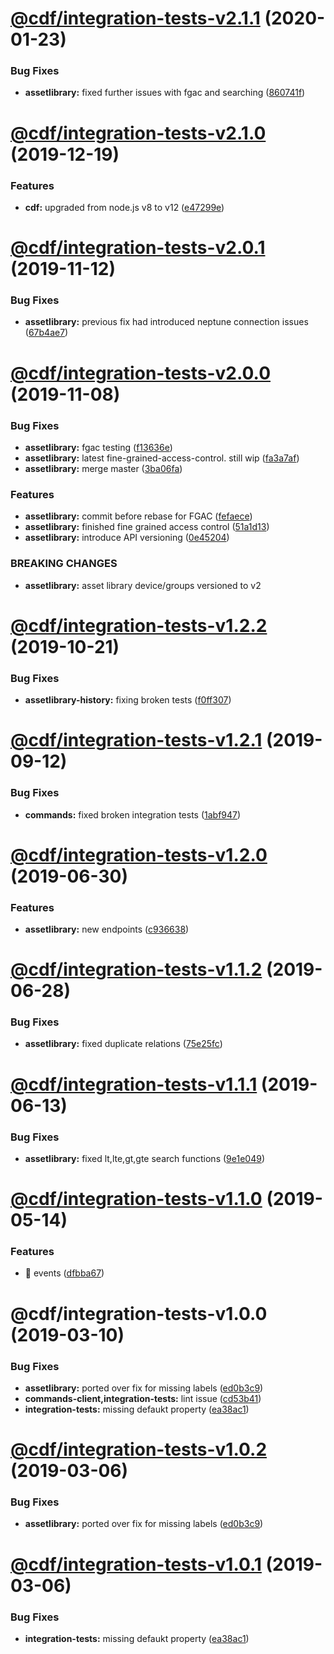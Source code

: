 # [@cdf/integration-tests-v2.1.1](https://git-codecommit.us-west-2.amazonaws.com/v1/repos/cdf-core/compare/@cdf/integration-tests-v2.1.0...@cdf/integration-tests-v2.1.1) (2020-01-23)


### Bug Fixes

* **assetlibrary:** fixed further issues with fgac and searching ([860741f](https://git-codecommit.us-west-2.amazonaws.com/v1/repos/cdf-core/commit/860741fd4376a7fdf5fefbd6d75cf44c550a0695))

# [@cdf/integration-tests-v2.1.0](https://git-codecommit.us-west-2.amazonaws.com/v1/repos/cdf-core/compare/@cdf/integration-tests-v2.0.1...@cdf/integration-tests-v2.1.0) (2019-12-19)


### Features

* **cdf:** upgraded from node.js v8 to v12 ([e47299e](https://git-codecommit.us-west-2.amazonaws.com/v1/repos/cdf-core/commit/e47299ee399acf6554a0845048c4fed99251c2b1))

# [@cdf/integration-tests-v2.0.1](https://git-codecommit.us-west-2.amazonaws.com/v1/repos/cdf-core/compare/@cdf/integration-tests-v2.0.0...@cdf/integration-tests-v2.0.1) (2019-11-12)


### Bug Fixes

* **assetlibrary:** previous fix had introduced neptune connection issues ([67b4ae7](https://git-codecommit.us-west-2.amazonaws.com/v1/repos/cdf-core/commit/67b4ae7a99557a63601185a4bf8aef889d54846a))

# [@cdf/integration-tests-v2.0.0](https://git-codecommit.us-west-2.amazonaws.com/v1/repos/cdf-core/compare/@cdf/integration-tests-v1.2.2...@cdf/integration-tests-v2.0.0) (2019-11-08)


### Bug Fixes

* **assetlibrary:** fgac testing ([f13636e](https://git-codecommit.us-west-2.amazonaws.com/v1/repos/cdf-core/commit/f13636e72c1054f2380e7e09c127169e08ea2023))
* **assetlibrary:** latest fine-grained-access-control. still wip ([fa3a7af](https://git-codecommit.us-west-2.amazonaws.com/v1/repos/cdf-core/commit/fa3a7af1d62ff6745e11e82409bd9b59273cbec4))
* **assetlibrary:** merge master ([3ba06fa](https://git-codecommit.us-west-2.amazonaws.com/v1/repos/cdf-core/commit/3ba06fa9fc5b264ceaed0f97ccf45fab97d57a08))


### Features

* **assetlibrary:** commit before rebase for FGAC ([fefaece](https://git-codecommit.us-west-2.amazonaws.com/v1/repos/cdf-core/commit/fefaece09e388290bdda969eb92ab950a264bcdc))
* **assetlibrary:** finished fine grained access control ([51a1d13](https://git-codecommit.us-west-2.amazonaws.com/v1/repos/cdf-core/commit/51a1d134ec48be2d62edc575998752ff866230bf))
* **assetlibrary:** introduce API versioning ([0e45204](https://git-codecommit.us-west-2.amazonaws.com/v1/repos/cdf-core/commit/0e45204a95230914fd26ad175d80a86ebbdf79c4))


### BREAKING CHANGES

* **assetlibrary:** asset library device/groups versioned to v2

# [@cdf/integration-tests-v1.2.2](https://git-codecommit.us-west-2.amazonaws.com/v1/repos/cdf-core/compare/@cdf/integration-tests-v1.2.1...@cdf/integration-tests-v1.2.2) (2019-10-21)


### Bug Fixes

* **assetlibrary-history:** fixing broken tests ([f0ff307](https://git-codecommit.us-west-2.amazonaws.com/v1/repos/cdf-core/commit/f0ff307cea631cf90e041a92be820aeccb4bff95))

# [@cdf/integration-tests-v1.2.1](https://git-codecommit.us-west-2.amazonaws.com/v1/repos/cdf-core/compare/@cdf/integration-tests-v1.2.0...@cdf/integration-tests-v1.2.1) (2019-09-12)


### Bug Fixes

* **commands:** fixed broken integration tests ([1abf947](https://git-codecommit.us-west-2.amazonaws.com/v1/repos/cdf-core/commit/1abf947))

# [@cdf/integration-tests-v1.2.0](https://git-codecommit.us-west-2.amazonaws.com/v1/repos/cdf-core/compare/@cdf/integration-tests-v1.1.2...@cdf/integration-tests-v1.2.0) (2019-06-30)


### Features

* **assetlibrary:** new endpoints ([c936638](https://git-codecommit.us-west-2.amazonaws.com/v1/repos/cdf-core/commit/c936638))

# [@cdf/integration-tests-v1.1.2](https://git-codecommit.us-west-2.amazonaws.com/v1/repos/cdf-core/compare/@cdf/integration-tests-v1.1.1...@cdf/integration-tests-v1.1.2) (2019-06-28)


### Bug Fixes

* **assetlibrary:** fixed duplicate relations ([75e25fc](https://git-codecommit.us-west-2.amazonaws.com/v1/repos/cdf-core/commit/75e25fc))

# [@cdf/integration-tests-v1.1.1](https://git-codecommit.us-west-2.amazonaws.com/v1/repos/cdf-core/compare/@cdf/integration-tests-v1.1.0...@cdf/integration-tests-v1.1.1) (2019-06-13)


### Bug Fixes

* **assetlibrary:** fixed lt,lte,gt,gte search functions ([9e1e049](https://git-codecommit.us-west-2.amazonaws.com/v1/repos/cdf-core/commit/9e1e049))

# [@cdf/integration-tests-v1.1.0](https://git-codecommit.us-west-2.amazonaws.com/v1/repos/cdf-core/compare/@cdf/integration-tests-v1.0.0...@cdf/integration-tests-v1.1.0) (2019-05-14)


### Features

* 🎸 events ([dfbba67](https://git-codecommit.us-west-2.amazonaws.com/v1/repos/cdf-core/commit/dfbba67))

# @cdf/integration-tests-v1.0.0 (2019-03-10)


### Bug Fixes

* **assetlibrary:** ported over fix for missing labels ([ed0b3c9](https://git-codecommit.us-west-2.amazonaws.com/v1/repos/cdf-core/commit/ed0b3c9))
* **commands-client,integration-tests:** lint issue ([cd53b41](https://git-codecommit.us-west-2.amazonaws.com/v1/repos/cdf-core/commit/cd53b41))
* **integration-tests:** missing defaukt property ([ea38ac1](https://git-codecommit.us-west-2.amazonaws.com/v1/repos/cdf-core/commit/ea38ac1))

# [@cdf/integration-tests-v1.0.2](https://git-codecommit.us-west-2.amazonaws.com/v1/repos/cdf-core/compare/@cdf/integration-tests-v1.0.1...@cdf/integration-tests-v1.0.2) (2019-03-06)


### Bug Fixes

* **assetlibrary:** ported over fix for missing labels ([ed0b3c9](https://git-codecommit.us-west-2.amazonaws.com/v1/repos/cdf-core/commit/ed0b3c9))

# [@cdf/integration-tests-v1.0.1](https://git-codecommit.us-west-2.amazonaws.com/v1/repos/cdf-core/compare/@cdf/integration-tests-v1.0.0...@cdf/integration-tests-v1.0.1) (2019-03-06)


### Bug Fixes

* **integration-tests:** missing defaukt property ([ea38ac1](https://git-codecommit.us-west-2.amazonaws.com/v1/repos/cdf-core/commit/ea38ac1))
